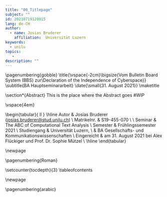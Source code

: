 ```yaml
---
title: "00_Titlepage"
subject: ""
id: 20210719120015
lang: de-CH
author:
  - name: Josias Bruderer
    affiliation:  Universität Luzern
keywords:
  - unilu
topics:
   - 
description: ""
---
```


\pagenumbering{gobble}
\title{\vspace{-2cm}\bigsize{Vom Bulletin Board System (BBS) zur\\Declaration of the Independence of Cyberspace}}
\subtitle{BA Hauptseminararbeit}
\date{\small{31. August 2021}}
\maketitle

\section*{Abstract}
This is the place where the Abstract goes #WIP

\vspace{4em}

\begin{tabular}{ ll } 
\hline
 Autor & Josias Bruderer (josias.bruderer@stud.unilu.ch) \\ 
 Matrikelnr. & S19-455-070 \\
 \\
 Seminar & The ABC of Computational Text Analysis \\ 
 Semester & Frühlingssemester 2021 \\ 
 Studiengang & Universität Luzern, \\ 
 & BA Gesellschafts- und Kommunikationswissenschaften \\
 Eingereicht & am 31. August 2021 bei Alex Flückiger und Prof. Dr. Sophie Mützel \\ 
\hline
\end{tabular}

\newpage

\pagenumbering{Roman}

\setcounter{tocdepth}{3}
\tableofcontents

\newpage

\pagenumbering{arabic}
